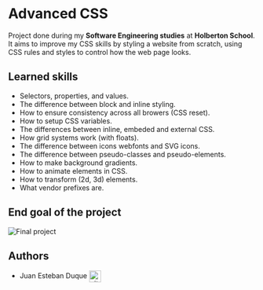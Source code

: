 # Advanced CSS
Project done during my **Software Engineering studies** at **Holberton School**. It aims to improve my CSS skills by styling a website from scratch, using CSS rules and styles to control how the web page looks.

## Learned skills

* Selectors, properties, and values.
* The difference between block and inline styling.
* How to ensure consistency across all browers (CSS reset).
* How to setup CSS variables.
* The differences between inline, embeded and external CSS.
* How grid systems work (with floats).
* The difference between icons webfonts and SVG icons.
* The difference between pseudo-classes and pseudo-elements.
* How to make background gradients.
* How to animate elements in CSS.
* How to transform (2d, 3d) elements.
* What vendor prefixes are.

## End goal of the project
<img src="https://i.imgur.com/76va7ku.png" alt="Final project">

## Authors

* Juan Esteban Duque <a href="https://github.com/Juanesduque1" rel="nofollow"><img align="center" alt="github" src="https://www.vectorlogo.zone/logos/github/github-tile.svg" height="24" /></a>
